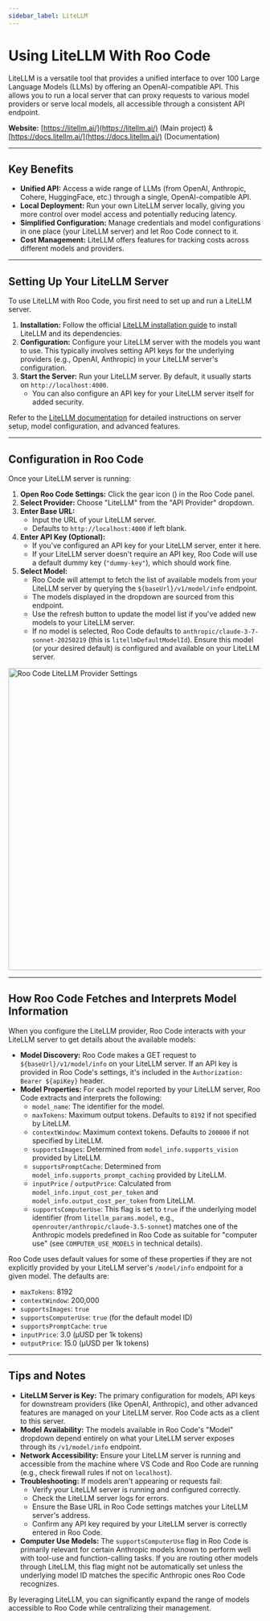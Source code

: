 ```yaml
---
sidebar_label: LiteLLM
---
```


# Using LiteLLM With Roo Code

LiteLLM is a versatile tool that provides a unified interface to over 100 Large Language Models (LLMs) by offering an OpenAI-compatible API. This allows you to run a local server that can proxy requests to various model providers or serve local models, all accessible through a consistent API endpoint.

**Website:** [https://litellm.ai/](https://litellm.ai/) (Main project) & [https://docs.litellm.ai/](https://docs.litellm.ai/) (Documentation)

---

## Key Benefits

*   **Unified API:** Access a wide range of LLMs (from OpenAI, Anthropic, Cohere, HuggingFace, etc.) through a single, OpenAI-compatible API.
*   **Local Deployment:** Run your own LiteLLM server locally, giving you more control over model access and potentially reducing latency.
*   **Simplified Configuration:** Manage credentials and model configurations in one place (your LiteLLM server) and let Roo Code connect to it.
*   **Cost Management:** LiteLLM offers features for tracking costs across different models and providers.

---

## Setting Up Your LiteLLM Server

To use LiteLLM with Roo Code, you first need to set up and run a LiteLLM server.

1.  **Installation:** Follow the official [LiteLLM installation guide](https://docs.litellm.ai/docs/proxy_server) to install LiteLLM and its dependencies.
2.  **Configuration:** Configure your LiteLLM server with the models you want to use. This typically involves setting API keys for the underlying providers (e.g., OpenAI, Anthropic) in your LiteLLM server's configuration.
3.  **Start the Server:** Run your LiteLLM server. By default, it usually starts on `http://localhost:4000`.
    *   You can also configure an API key for your LiteLLM server itself for added security.

Refer to the [LiteLLM documentation](https://docs.litellm.ai/docs/) for detailed instructions on server setup, model configuration, and advanced features.

---

## Configuration in Roo Code

Once your LiteLLM server is running:

1.  **Open Roo Code Settings:** Click the gear icon (<Codicon name="gear" />) in the Roo Code panel.
2.  **Select Provider:** Choose "LiteLLM" from the "API Provider" dropdown.
3.  **Enter Base URL:**
    *   Input the URL of your LiteLLM server.
    *   Defaults to `http://localhost:4000` if left blank.
4.  **Enter API Key (Optional):**
    *   If you've configured an API key for your LiteLLM server, enter it here.
    *   If your LiteLLM server doesn't require an API key, Roo Code will use a default dummy key (`"dummy-key"`), which should work fine.
5.  **Select Model:**
    *   Roo Code will attempt to fetch the list of available models from your LiteLLM server by querying the `${baseUrl}/v1/model/info` endpoint.
    *   The models displayed in the dropdown are sourced from this endpoint.
    *   Use the refresh button to update the model list if you've added new models to your LiteLLM server.
    *   If no model is selected, Roo Code defaults to `anthropic/claude-3-7-sonnet-20250219` (this is `litellmDefaultModelId`). Ensure this model (or your desired default) is configured and available on your LiteLLM server.

<img src="/img/litellm/litellm.png" alt="Roo Code LiteLLM Provider Settings" width="600" />

---

## How Roo Code Fetches and Interprets Model Information

When you configure the LiteLLM provider, Roo Code interacts with your LiteLLM server to get details about the available models:

*   **Model Discovery:** Roo Code makes a GET request to `${baseUrl}/v1/model/info` on your LiteLLM server. If an API key is provided in Roo Code's settings, it's included in the `Authorization: Bearer ${apiKey}` header.
*   **Model Properties:** For each model reported by your LiteLLM server, Roo Code extracts and interprets the following:
    *   `model_name`: The identifier for the model.
    *   `maxTokens`: Maximum output tokens. Defaults to `8192` if not specified by LiteLLM.
    *   `contextWindow`: Maximum context tokens. Defaults to `200000` if not specified by LiteLLM.
    *   `supportsImages`: Determined from `model_info.supports_vision` provided by LiteLLM.
    *   `supportsPromptCache`: Determined from `model_info.supports_prompt_caching` provided by LiteLLM.
    *   `inputPrice` / `outputPrice`: Calculated from `model_info.input_cost_per_token` and `model_info.output_cost_per_token` from LiteLLM.
    *   `supportsComputerUse`: This flag is set to `true` if the underlying model identifier (from `litellm_params.model`, e.g., `openrouter/anthropic/claude-3.5-sonnet`) matches one of the Anthropic models predefined in Roo Code as suitable for "computer use" (see `COMPUTER_USE_MODELS` in technical details).

Roo Code uses default values for some of these properties if they are not explicitly provided by your LiteLLM server's `/model/info` endpoint for a given model. The defaults are:
*   `maxTokens`: 8192
*   `contextWindow`: 200,000
*   `supportsImages`: `true`
*   `supportsComputerUse`: `true` (for the default model ID)
*   `supportsPromptCache`: `true`
*   `inputPrice`: 3.0 (µUSD per 1k tokens)
*   `outputPrice`: 15.0 (µUSD per 1k tokens)

---

## Tips and Notes

*   **LiteLLM Server is Key:** The primary configuration for models, API keys for downstream providers (like OpenAI, Anthropic), and other advanced features are managed on your LiteLLM server. Roo Code acts as a client to this server.
*   **Model Availability:** The models available in Roo Code's "Model" dropdown depend entirely on what your LiteLLM server exposes through its `/v1/model/info` endpoint.
*   **Network Accessibility:** Ensure your LiteLLM server is running and accessible from the machine where VS Code and Roo Code are running (e.g., check firewall rules if not on `localhost`).
*   **Troubleshooting:** If models aren't appearing or requests fail:
    *   Verify your LiteLLM server is running and configured correctly.
    *   Check the LiteLLM server logs for errors.
    *   Ensure the Base URL in Roo Code settings matches your LiteLLM server's address.
    *   Confirm any API key required by your LiteLLM server is correctly entered in Roo Code.
*   **Computer Use Models:** The `supportsComputerUse` flag in Roo Code is primarily relevant for certain Anthropic models known to perform well with tool-use and function-calling tasks. If you are routing other models through LiteLLM, this flag might not be automatically set unless the underlying model ID matches the specific Anthropic ones Roo Code recognizes.

By leveraging LiteLLM, you can significantly expand the range of models accessible to Roo Code while centralizing their management.